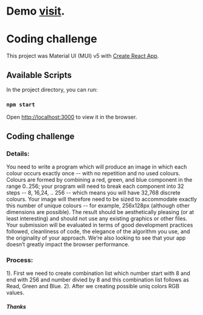 # Demo [visit](https://frontend-code-challenge-9cd9f.web.app).

# Coding challenge

This project was Material UI (MUI) v5 with [Create React App](https://github.com/facebook/create-react-app).

## Available Scripts

In the project directory, you can run:

### `npm start`

Open [http://localhost:3000](http://localhost:3000) to view it in the browser.

## Coding challenge

### Details:

You need to write a program which will produce an image in which each colour occurs exactly once -- with no repetition and no used colours. Colours are formed by combining a red, green, and blue component in the range 0..256; your program will need to break each component into 32 steps -- 8, 16,24, .. 256 -- which means you will have 32,768 discrete colours. Your image will therefore need to be sized to accommodate exactly this number of unique colours -- for example, 256x128px (although other dimensions are possible). The result should be aesthetically pleasing (or at least interesting) and should not use any existing graphics or other files. Your submission will be evaluated in terms of good development practices followed, cleanliness of code, the elegance of the algorithm you use, and the originality of your approach. We’re also looking to see that your app doesn’t greatly impact the browser performance.

### Process:

1). First we need to create combination list which number start with 8 and end with 256 and number divied by 8 and this combination list follows as Read, Green and Blue.
2). After we creating possible uniq colors RGB values.

##### Thanks
